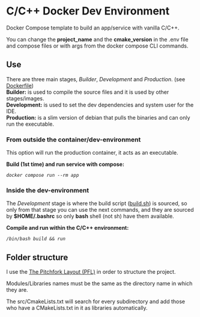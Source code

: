 # C/C++ Docker Dev Environment

Docker Compose template to build an app/service with vanilla C/C++.

You can change the **project_name** and the **cmake_version** in the .env file and compose files or with args from the docker compose CLI commands.

## Use

There are three main stages, _Builder_, _Development_ and _Production_. (see [Dockerfile](https://github.com/estebanmatias92/vanilla-cppner-boilerplate/blob/main/Dockerfile))<br/>
**Builder:** is used to compile the source files and it is used by other stages/images.<br/>
**Development:** is used to set the dev dependencies and system user for the IDE.<br/>
**Production:** is a slim version of debian that pulls the binaries and can only run the executable.

### From outside the container/dev-environment

This option will run the production container, it acts as an executable.

**Build (1st time) and run service with compose:**

_`docker compose run --rm app`_

### Inside the dev-environment

The _Development_ stage is where the build script ([build.sh](https://github.com/estebanmatias92/vanilla-cppner-boilerplate/blob/main/build.sh)) is sourced, so only from that stage you can use the next commands, and they are sourced by **$HOME/.bashrc** so only **bash** shell (not sh) have them available.

**Compile and run within the C/C++ environment:**

_`/bin/bash build && run`_

## Folder structure

I use the [The Pitchfork Layout (PFL)](https://api.csswg.org/bikeshed/?force=1&url=https://raw.githubusercontent.com/vector-of-bool/pitchfork/develop/data/spec.bs) in order to structure the project.

Modules/Libraries names must be the same as the directory name in which they are.

The src/CmakeLists.txt will search for every subdirectory and add those who have a CMakeLists.txt in it as libraries automatically.
